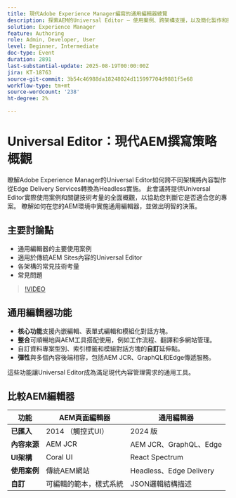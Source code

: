 ```yaml
---
title: 現代Adobe Experience Manager編寫的通用編輯器總覽
description: 探索AEM的Universal Editor — 使用案例、跨架構支援，以及簡化製作和提升內容傳送的關鍵考量事項。
solution: Experience Manager
feature: Authoring
role: Admin, Developer, User
level: Beginner, Intermediate
doc-type: Event
duration: 2891
last-substantial-update: 2025-08-19T00:00:00Z
jira: KT-18763
source-git-commit: 3b54c46988da18248024d115997704d9881f5e68
workflow-type: tm+mt
source-wordcount: '238'
ht-degree: 2%

---
```



# Universal Editor：現代AEM撰寫策略概觀

瞭解Adobe Experience Manager的Universal Editor如何跨不同架構將內容製作從Edge Delivery Services轉換為Headless實施。 此會議將提供Universal Editor實際使用案例和關鍵技術考量的全面概觀，以協助您判斷它是否適合您的專案。 瞭解如何在您的AEM環境中實施通用編輯器，並做出明智的決策。

## 主要討論點

* 通用編輯器的主要使用案例
* 適用於傳統AEM Sites內容的Universal Editor
* 各架構的常見技術考量
* 常見問題

>[!VIDEO](https://video.tv.adobe.com/v/3470850/?learn=on&enablevpops)

## 通用編輯器功能

* **核心功能**&#x200B;支援內嵌編輯、表單式編輯和模組化對話方塊。
* **整合**&#x200B;可順暢地與AEM工具搭配使用，例如工作流程、翻譯和多網站管理。
* 自訂資料專案型別、索引標籤和模組對話方塊的&#x200B;**自訂**&#x200B;延伸點。
* **彈性**&#x200B;與多個內容後端相容，包括AEM JCR、GraphQL和Edge傳遞服務。

這些功能讓Universal Editor成為滿足現代內容管理需求的通用工具。

## 比較AEM編輯器

| 功能 | AEM頁面編輯器 | 通用編輯器 |
|--------------------------|-------------------------------|-----------------------------|
| **已匯入** | 2014 （觸控式UI） | 2024 版 |
| **內容來源** | AEM JCR | AEM JCR、GraphQL、Edge |
| **UI架構** | Coral UI | React Spectrum |
| **使用案例** | 傳統AEM網站 | Headless、Edge Delivery |
| **自訂** | 可編輯的範本，樣式系統 | JSON邏輯結構描述 |